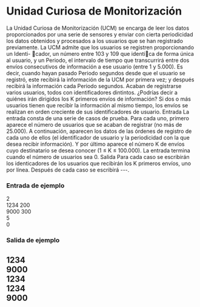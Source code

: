 # Unidad Curiosa de Monitorización

La Unidad Curiosa de Monitorización (UCM) se encarga de leer los datos proporcionados por una serie de sensores y enviar con cierta periodicidad los datos obtenidos y procesados a los usuarios que se han
registrado previamente.
La UCM admite que los usuarios se registren proporcionando un Identi-
cador, un número entre 103 y 109 que identica de forma única al usuario, y un Periodo, el intervalo de tiempo que transcurrirá entre dos envíos
consecutivos de información a ese usuario (entre 1 y 5.000). Es decir, cuando hayan pasado
Periodo segundos desde que el usuario se registró, este recibirá la información de la UCM
por primera vez; y después recibirá la información cada Periodo segundos.
Acaban de registrarse varios usuarios, todos con identificadores dintintos. ¿Podrías decir a
quiénes irán dirigidos los K primeros envíos de información? Si dos o más usuarios tienen
que recibir la información al mismo tiempo, los envíos se realizan en orden creciente de
sus identificadores de usuario.
Entrada
La entrada consta de una serie de casos de prueba. Para cada uno, primero aparece el número de usuarios que se acaban de registrar (no más de 25.000). A continuación, aparecen
los datos de las órdenes de registro de cada uno de ellos (el identifícador de usuario y la
periodicidad con la que desea recibir información). Y por último aparece el número K de
envíos cuyo destinatario se desea conocer (1 ≤ K ≤ 100.000). La entrada termina cuando
el número de usuarios sea 0.
Salida
Para cada caso se escribirán los identicadores de los usuarios que recibirán los K primeros
envíos, uno por línea.
Después de cada caso se escribirá ---.

### Entrada de ejemplo
2  
1234 200  
9000 300  
5  
0  
### Salida de ejemplo
1234  
9000  
1234  
1234  
9000  
---
